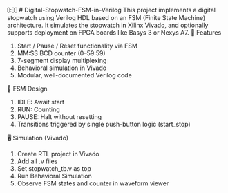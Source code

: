 ⩇:⩇⩇ # Digital-Stopwatch-FSM-in-Verilog
This project implements a digital stopwatch using Verilog HDL based on an FSM (Finite State Machine) architecture. It simulates the stopwatch in Xilinx Vivado, and optionally supports deployment on FPGA boards like Basys 3 or Nexys A7.
📌 Features
1. Start / Pause / Reset functionality via FSM
2. MM:SS BCD counter (0–59:59)
3. 7-segment display multiplexing
4. Behavioral simulation in Vivado
5. Modular, well-documented Verilog code

🧠 FSM Design
1. IDLE: Await start
2. RUN: Counting
3. PAUSE: Halt without resetting
4. Transitions triggered by single push-button logic (start_stop)

🖥️ Simulation (Vivado)
1. Create RTL project in Vivado
2. Add all .v files
3. Set stopwatch_tb.v as top
4. Run Behavioral Simulation
5. Observe FSM states and counter in waveform viewer
